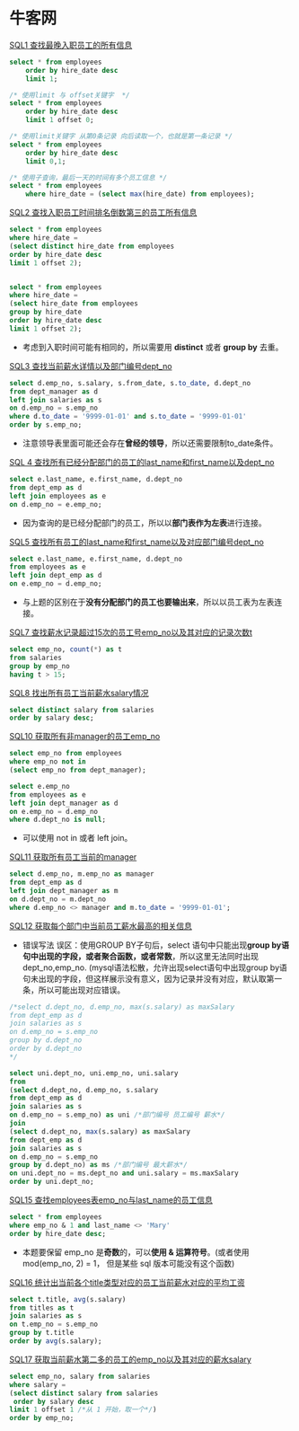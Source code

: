 # 牛客网
[SQL1 查找最晚入职员工的所有信息](https://www.nowcoder.com/practice/218ae58dfdcd4af195fff264e062138f?tpId=82&tqId=29753&rp=1&ru=/exam/oj&qru=/exam/oj&sourceUrl=%2Fexam%2Foj%3Ftab%3DSQL%25E7%25AF%2587%26topicId%3D82%26page%3D1&difficulty=undefined&judgeStatus=undefined&tags=&title=)

```sql
select * from employees 
    order by hire_date desc 
    limit 1;

/* 使用limit 与 offset关键字  */
select * from employees 
    order by hire_date desc 
    limit 1 offset 0;

/* 使用limit关键字 从第0条记录 向后读取一个，也就是第一条记录 */
select * from employees 
    order by hire_date desc 
    limit 0,1;

/* 使用子查询，最后一天的时间有多个员工信息 */
select * from employees
    where hire_date = (select max(hire_date) from employees);

```

[SQL2 查找入职员工时间排名倒数第三的员工所有信息](https://www.nowcoder.com/practice/ec1ca44c62c14ceb990c3c40def1ec6c?tpId=82&tqId=29754&rp=1&ru=/exam/oj&qru=/exam/oj&sourceUrl=%2Fexam%2Foj%3Ftab%3DSQL%25E7%25AF%2587%26topicId%3D82%26page%3D1&difficulty=undefined&judgeStatus=undefined&tags=&title=)
```sql
select * from employees
where hire_date = 
(select distinct hire_date from employees 
order by hire_date desc
limit 1 offset 2);


select * from employees
where hire_date = 
(select hire_date from employees
group by hire_date 
order by hire_date desc 
limit 1 offset 2);
```
- 考虑到入职时间可能有相同的，所以需要用 **distinct** 或者 **group by** 去重。

[SQL3 查找当前薪水详情以及部门编号dept_no](https://www.nowcoder.com/practice/c63c5b54d86e4c6d880e4834bfd70c3b?tpId=82&rp=1&ru=%2Fexam%2Foj&qru=%2Fexam%2Foj&sourceUrl=%2Fexam%2Foj%3Ftab%3DSQL%25E7%25AF%2587%26topicId%3D82%26page%3D1&difficulty=&judgeStatus=&tags=&title=&gioEnter=menu)
```sql
select d.emp_no, s.salary, s.from_date, s.to_date, d.dept_no 
from dept_manager as d 
left join salaries as s
on d.emp_no = s.emp_no
where d.to_date = '9999-01-01' and s.to_date = '9999-01-01'
order by s.emp_no;
```

- 注意领导表里面可能还会存在**曾经的领导**，所以还需要限制to_date条件。

[SQL 4 查找所有已经分配部门的员工的last_name和first_name以及dept_no](https://www.nowcoder.com/practice/6d35b1cd593545ab985a68cd86f28671?tpId=82&rp=1&ru=%2Fexam%2Foj&qru=%2Fexam%2Foj&sourceUrl=%2Fexam%2Foj%3Ftab%3DSQL%25E7%25AF%2587%26topicId%3D82%26page%3D1&difficulty=&judgeStatus=&tags=&title=&gioEnter=menu)
```sql
select e.last_name, e.first_name, d.dept_no 
from dept_emp as d
left join employees as e
on d.emp_no = e.emp_no;
```
- 因为查询的是已经分配部门的员工，所以以**部门表作为左表**进行连接。

[SQL5 查找所有员工的last_name和first_name以及对应部门编号dept_no](https://www.nowcoder.com/practice/dbfafafb2ee2482aa390645abd4463bf?tpId=82&rp=1&ru=%2Fexam%2Foj&qru=%2Fexam%2Foj&sourceUrl=%2Fexam%2Foj%3Ftab%3DSQL%25E7%25AF%2587%26topicId%3D82%26page%3D1&difficulty=&judgeStatus=&tags=&title=&gioEnter=menu)
```sql
select e.last_name, e.first_name, d.dept_no
from employees as e 
left join dept_emp as d
on e.emp_no = d.emp_no;
```

- 与上题的区别在于**没有分配部门的员工也要输出来**，所以以员工表为左表连接。

[SQL7 查找薪水记录超过15次的员工号emp_no以及其对应的记录次数t](https://www.nowcoder.com/practice/6d4a4cff1d58495182f536c548fee1ae?tpId=82&rp=1&ru=%2Fexam%2Foj&qru=%2Fexam%2Foj&sourceUrl=%2Fexam%2Foj%3Ftab%3DSQL%25E7%25AF%2587%26topicId%3D82&difficulty=&judgeStatus=&tags=&title=&gioEnter=menu)

```sql
select emp_no, count(*) as t 
from salaries
group by emp_no
having t > 15;
```

[SQL8 找出所有员工当前薪水salary情况](nowcoder.com/practice/ae51e6d057c94f6d891735a48d1c2397?tpId=82&rp=1&ru=%2Fexam%2Foj&qru=%2Fexam%2Foj&sourceUrl=%2Fexam%2Foj%3Ftab%3DSQL%25E7%25AF%2587%26topicId%3D82&difficulty=&judgeStatus=&tags=&title=&gioEnter=menu)
```sql
select distinct salary from salaries
order by salary desc;
```

[SQL10 获取所有非manager的员工emp_no](https://www.nowcoder.com/practice/32c53d06443346f4a2f2ca733c19660c?tpId=82&rp=1&ru=%2Fexam%2Foj&qru=%2Fexam%2Foj&sourceUrl=%2Fexam%2Foj%3Ftab%3DSQL%25E7%25AF%2587%26topicId%3D82&difficulty=&judgeStatus=&tags=&title=&gioEnter=menu)

```sql
select emp_no from employees 
where emp_no not in 
(select emp_no from dept_manager);

select e.emp_no 
from employees as e
left join dept_manager as d
on e.emp_no = d.emp_no
where d.dept_no is null;
```

- 可以使用 not in 或者 left join。

[SQL11 获取所有员工当前的manager](https://www.nowcoder.com/practice/e50d92b8673a440ebdf3a517b5b37d62?tpId=82&rp=1&ru=%2Fexam%2Foj&qru=%2Fexam%2Foj&sourceUrl=%2Fexam%2Foj%3Ftab%3DSQL%25E7%25AF%2587%26topicId%3D82&difficulty=&judgeStatus=&tags=&title=&gioEnter=menu)

```sql
select d.emp_no, m.emp_no as manager
from dept_emp as d
left join dept_manager as m
on d.dept_no = m.dept_no
where d.emp_no <> manager and m.to_date = '9999-01-01';
```
[SQL12 获取每个部门中当前员工薪水最高的相关信息]()
- 错误写法
误区：使用GROUP BY子句后，select 语句中只能出现**group by语句中出现的字段，或者聚合函数，或者常数**，所以这里无法同时出现dept_no,emp_no.
(mysql语法松散，允许出现select语句中出现group by语句未出现的字段，但这样展示没有意义，因为记录并没有对应，默认取第一条，所以可能出现对应错误。
```sql
/*select d.dept_no, d.emp_no, max(s.salary) as maxSalary
from dept_emp as d
join salaries as s
on d.emp_no = s.emp_no
group by d.dept_no
order by d.dept_no
*/
```

```sql
select uni.dept_no, uni.emp_no, uni.salary
from 
(select d.dept_no, d.emp_no, s.salary 
from dept_emp as d
join salaries as s
on d.emp_no = s.emp_no) as uni /*部门编号 员工编号 薪水*/
join 
(select d.dept_no, max(s.salary) as maxSalary
from dept_emp as d
join salaries as s
on d.emp_no = s.emp_no
group by d.dept_no) as ms /*部门编号 最大薪水*/
on uni.dept_no = ms.dept_no and uni.salary = ms.maxSalary 
order by uni.dept_no;
```

[SQL15 查找employees表emp_no与last_name的员工信息](https://www.nowcoder.com/practice/a32669eb1d1740e785f105fa22741d5c?tpId=82&rp=1&ru=%2Fexam%2Foj&qru=%2Fexam%2Foj&sourceUrl=%2Fexam%2Foj%3Ftab%3DSQL%25E7%25AF%2587%26topicId%3D82&difficulty=&judgeStatus=&tags=&title=&gioEnter=menu)
```sql
select * from employees
where emp_no & 1 and last_name <> 'Mary'
order by hire_date desc;
```

- 本题要保留 emp_no 是**奇数**的，可以**使用 & 运算符号**。(或者使用 mod(emp_no, 2) = 1， 但是某些 sql 版本可能没有这个函数)

[SQL16 统计出当前各个title类型对应的员工当前薪水对应的平均工资](https://www.nowcoder.com/practice/c8652e9e5a354b879e2a244200f1eaae?tpId=82&rp=1&ru=%2Fexam%2Foj&qru=%2Fexam%2Foj&sourceUrl=%2Fexam%2Foj%3Ftab%3DSQL%25E7%25AF%2587%26topicId%3D82&difficulty=&judgeStatus=&tags=&title=&gioEnter=menu)

```sql
select t.title, avg(s.salary) 
from titles as t
join salaries as s
on t.emp_no = s.emp_no
group by t.title
order by avg(s.salary);
```

[SQL17 获取当前薪水第二多的员工的emp_no以及其对应的薪水salary](https://www.nowcoder.com/practice/8d2c290cc4e24403b98ca82ce45d04db?tpId=82&rp=1&ru=%2Fexam%2Foj&qru=%2Fexam%2Foj&sourceUrl=%2Fexam%2Foj%3Ftab%3DSQL%25E7%25AF%2587%26topicId%3D82&difficulty=&judgeStatus=&tags=&title=&gioEnter=menu)
```sql
select emp_no, salary from salaries 
where salary = 
(select distinct salary from salaries
 order by salary desc 
limit 1 offset 1 /*从 1 开始，取一个*/) 
order by emp_no;
```